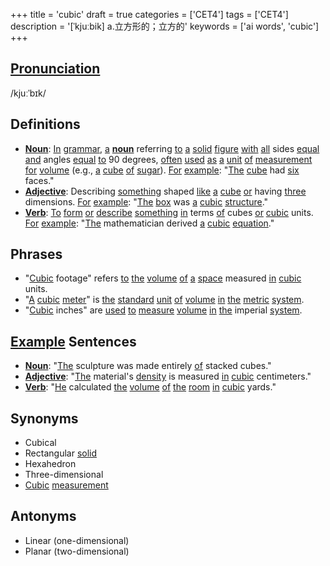 +++
title = 'cubic'
draft = true
categories = ['CET4']
tags = ['CET4']
description = '[ˈkjuːbik] a.立方形的；立方的'
keywords = ['ai words', 'cubic']
+++

## [Pronunciation](/post/pronunciation/)
/kjuːˈbɪk/

## Definitions
- **[Noun](/post/noun/)**: [In](/post/in/) [grammar](/post/grammar/), [a](/post/a/) **[noun](/post/noun/)** referring [to](/post/to/) [a](/post/a/) [solid](/post/solid/) [figure](/post/figure/) [with](/post/with/) [all](/post/all/) sides [equal](/post/equal/) [and](/post/and/) angles [equal](/post/equal/) [to](/post/to/) 90 degrees, [often](/post/often/) [used](/post/used/) [as](/post/as/) [a](/post/a/) [unit](/post/unit/) [of](/post/of/) [measurement](/post/measurement/) [for](/post/for/) [volume](/post/volume/) (e.g., [a](/post/a/) [cube](/post/cube/) [of](/post/of/) [sugar](/post/sugar/)). [For](/post/for/) [example](/post/example/): "[The](/post/the/) [cube](/post/cube/) had [six](/post/six/) faces."
- **[Adjective](/post/adjective/)**: Describing [something](/post/something/) shaped [like](/post/like/) [a](/post/a/) [cube](/post/cube/) [or](/post/or/) having [three](/post/three/) dimensions. [For](/post/for/) [example](/post/example/): "[The](/post/the/) [box](/post/box/) was [a](/post/a/) [cubic](/post/cubic/) [structure](/post/structure/)."
- **[Verb](/post/verb/)**: [To](/post/to/) [form](/post/form/) [or](/post/or/) [describe](/post/describe/) [something](/post/something/) [in](/post/in/) terms [of](/post/of/) cubes [or](/post/or/) [cubic](/post/cubic/) units. [For](/post/for/) [example](/post/example/): "[The](/post/the/) mathematician derived [a](/post/a/) [cubic](/post/cubic/) [equation](/post/equation/)."

## Phrases
- "[Cubic](/post/cubic/) footage" refers [to](/post/to/) [the](/post/the/) [volume](/post/volume/) [of](/post/of/) [a](/post/a/) [space](/post/space/) measured [in](/post/in/) [cubic](/post/cubic/) units.
- "[A](/post/a/) [cubic](/post/cubic/) [meter](/post/meter/)" is [the](/post/the/) [standard](/post/standard/) [unit](/post/unit/) [of](/post/of/) [volume](/post/volume/) [in](/post/in/) [the](/post/the/) [metric](/post/metric/) [system](/post/system/).
- "[Cubic](/post/cubic/) inches" are [used](/post/used/) [to](/post/to/) [measure](/post/measure/) [volume](/post/volume/) [in](/post/in/) [the](/post/the/) imperial [system](/post/system/).

## [Example](/post/example/) Sentences
- **[Noun](/post/noun/)**: "[The](/post/the/) sculpture was made entirely [of](/post/of/) stacked cubes."
- **[Adjective](/post/adjective/)**: "[The](/post/the/) material's [density](/post/density/) is measured [in](/post/in/) [cubic](/post/cubic/) centimeters."
- **[Verb](/post/verb/)**: "[He](/post/he/) calculated [the](/post/the/) [volume](/post/volume/) [of](/post/of/) [the](/post/the/) [room](/post/room/) [in](/post/in/) [cubic](/post/cubic/) yards."

## Synonyms
- Cubical
- Rectangular [solid](/post/solid/)
- Hexahedron
- Three-dimensional
- [Cubic](/post/cubic/) [measurement](/post/measurement/)

## Antonyms
- Linear (one-dimensional)
- Planar (two-dimensional)
